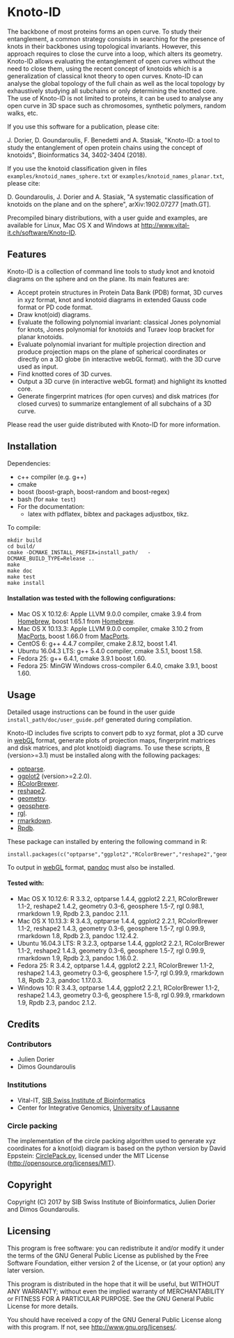 Knoto-ID
========

The backbone of most proteins forms an open curve.  To study their
entanglement, a common strategy consists in searching for the presence
of knots in their backbones using topological invariants.  However,
this approach requires to close the curve into a loop, which alters
its geometry.  Knoto-ID allows evaluating the entanglement of
open curves without the need to close them, using the recent concept
of knotoids which is a generalization of classical knot theory to open
curves.  Knoto-ID can analyse the global topology of the full chain as
well as the local topology by exhaustively studying all subchains or
only determining the knotted core.  The use of Knoto-ID is not limited
to proteins, it can be used to analyse any open curve in 3D space such
as chromosomes, synthetic polymers, random walks, etc.

If you use this software for a publication, please cite:

J. Dorier, D. Goundaroulis, F. Benedetti and A. Stasiak, "Knoto-ID: a
tool to study the entanglement of open protein chains using the
concept of knotoids", Bioinformatics 34, 3402-3404 (2018).

If you use the knotoid classification given in files
`examples/knotoid_names_sphere.txt` or `examples/knotoid_names_planar.txt`,
please cite:

D. Goundaroulis, J. Dorier and A. Stasiak, "A systematic
classification of knotoids on the plane and on the sphere",
arXiv:1902.07277 [math.GT].


Precompiled binary distributions, with a user guide and examples, are
available for Linux, Mac OS X and Windows at
<http://www.vital-it.ch/software/Knoto-ID>.

## Features

Knoto-ID is a collection of command line tools to study knot and
knotoid diagrams on the sphere and on the plane. Its main features
are:

* Accept protein structures in Protein Data Bank (PDB) format,
  3D curves in xyz format, knot and knotoid diagrams in extended Gauss
  code format or PD code format.
* Draw knot(oid) diagrams.
* Evaluate the following polynomial invariant: classical Jones
  polynomial for knots, Jones polynomial for knotoids and Turaev loop
  bracket for planar knotoids.
* Evaluate polynomial invariant for multiple projection direction and
  produce projection maps on the plane of spherical coordinates or
  directly on a 3D globe (in interactive webGL format).
  with the 3D curve used as input.
* Find knotted cores of 3D curves. 
* Output a 3D curve (in interactive webGL format) and highlight its
  knotted core.
* Generate fingerprint matrices (for open curves) and disk matrices
  (for closed curves) to summarize entanglement of all subchains of a
  3D curve.

Please read the user guide distributed with Knoto-ID for more information.
  

## Installation

Dependencies:
* c++ compiler (e.g. g++)
* cmake
* boost (boost-graph, boost-random and boost-regex)
* bash (for `make test`)
* For the documentation:
  * latex with pdflatex, bibtex and packages adjustbox, tikz.

To compile:
```
mkdir build
cd build/
cmake -DCMAKE_INSTALL_PREFIX=install_path/   -DCMAKE_BUILD_TYPE=Release .. 
make
make doc
make test
make install
```

#### Installation was tested with the following configurations:
* Mac OS X 10.12.6: Apple LLVM 9.0.0 compiler, cmake 3.9.4 from
  [Homebrew](https://brew.sh/), boost 1.65.1 from
  [Homebrew](https://brew.sh/).
* Mac OS X 10.13.3: Apple LLVM 9.0.0 compiler, cmake 3.10.2 from
  [MacPorts](https://www.macports.org/), boost 1.66.0 from
  [MacPorts](https://www.macports.org/).
* CentOS 6: g++ 4.4.7 compiler, cmake 2.8.12, boost 1.41.
* Ubuntu 16.04.3 LTS: g++ 5.4.0 compiler, cmake 3.5.1, boost 1.58.
* Fedora 25: g++ 6.4.1, cmake 3.9.1 boost 1.60.
* Fedora 25: MinGW Windows cross-compiler 6.4.0, cmake 3.9.1, boost 1.60.

## Usage

Detailed usage instructions can be found in the user guide
`install_path/doc/user_guide.pdf` generated during compilation.

Knoto-ID includes five scripts to convert pdb to xyz format, plot a 3D
curve in [webGL](https://www.khronos.org/webgl/) format, generate
plots of projection maps, fingerprint matrices and disk matrices, and
plot knot(oid) diagrams. To use these scripts, [R](https://www.R-project.org)
(version>=3.1) must be installed along with the following packages:

* [optparse](https://CRAN.R-project.org/package=optparse).
* [ggplot2](http://ggplot2.org) (version>=2.2.0).
* [RColorBrewer](https://CRAN.R-project.org/package=RColorBrewer).
* [reshape2](https://CRAN.R-project.org/package=reshape2).
* [geometry](https://CRAN.R-project.org/package=geometry).
* [geosphere](https://CRAN.R-project.org/package=geosphere).
* [rgl](https://CRAN.R-project.org/package=rgl).
* [rmarkdown](https://CRAN.R-project.org/package=rmarkdown).
* [Rpdb](https://CRAN.R-project.org/package=Rpdb).

These package can installed by entering the following command in R:
```
install.packages(c("optparse","ggplot2","RColorBrewer","reshape2","geometry","geosphere","rgl","rmarkdown","Rpdb"))
```

To output in [webGL](https://www.khronos.org/webgl/) format,
[pandoc](http://pandoc.org/) must also be installed.

#### Tested with:
* Mac OS X 10.12.6: R 3.3.2, optparse 1.4.4, ggplot2 2.2.1,
  RColorBrewer 1.1-2, reshape2 1.4.2, geometry 0.3-6, geosphere 1.5-7,
  rgl 0.98.1, rmarkdown 1.9, Rpdb 2.3, pandoc 2.1.1.
* Mac OS X 10.13.3: R 3.4.3, optparse 1.4.4, ggplot2 2.2.1,
  RColorBrewer 1.1-2, reshape2 1.4.3, geometry 0.3-6, geosphere 1.5-7,
  rgl 0.99.9, rmarkdown 1.8, Rpdb 2.3, pandoc 1.12.4.2.
* Ubuntu 16.04.3 LTS: R 3.2.3, optparse 1.4.4, ggplot2 2.2.1,
  RColorBrewer 1.1-2, reshape2 1.4.3, geometry 0.3-6, geosphere 1.5-7,
  rgl 0.99.9, rmarkdown 1.9, Rpdb 2.3, pandoc 1.16.0.2.
* Fedora 25: R 3.4.2, optparse 1.4.4, ggplot2 2.2.1, RColorBrewer 1.1-2,
  reshape2 1.4.3, geometry 0.3-6, geosphere 1.5-7, rgl 0.99.9,
  rmarkdown 1.8, Rpdb 2.3, pandoc 1.17.0.3.
* Windows 10: R 3.4.3, optparse 1.4.4, ggplot2 2.2.1, RColorBrewer 1.1-2,
  reshape2 1.4.3, geometry 0.3-6, geosphere 1.5-8, rgl 0.99.9,
  rmarkdown 1.9, Rpdb 2.3, pandoc 2.1.2.



## Credits

### Contributors

* Julien Dorier
* Dimos Goundaroulis

### Institutions

* Vital-IT, [SIB Swiss Institute of Bioinformatics](http://www.sib.swiss)
* Center for Integrative Genomics, [University of Lausanne](https://www.unil.ch)

### Circle packing

The implementation of the circle packing algorithm used to generate
xyz coordinates for a knot(oid) diagram is based on the python version
by David Eppstein: [CirclePack.py](http://www.ics.uci.edu/~eppstein/PADS/CirclePack.py),
licensed under the MIT License (<http://opensource.org/licenses/MIT>).

## Copyright

Copyright (C) 2017 by SIB Swiss Institute of Bioinformatics, Julien
Dorier and Dimos Goundaroulis.


## Licensing

This program is free software: you can redistribute it and/or modify
it under the terms of the GNU General Public License as published by
the Free Software Foundation, either version 2 of the License, or
(at your option) any later version.

This program is distributed in the hope that it will be useful,
but WITHOUT ANY WARRANTY; without even the implied warranty of
MERCHANTABILITY or FITNESS FOR A PARTICULAR PURPOSE.  See the
GNU General Public License for more details.

You should have received a copy of the GNU General Public License
along with this program.  If not, see <http://www.gnu.org/licenses/>.
